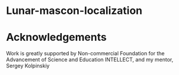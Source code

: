 # Lunar-mascon-localization

# Acknowledgements
Work is greatly supported by Non-commercial Foundation for the Advancement of Science and Education INTELLECT, and my mentor, Sergey Kolpinskiy
